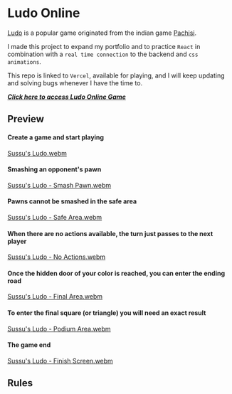 # Ludo Online

[Ludo](https://pt.wikipedia.org/wiki/Ludo) is a popular game originated from the indian game [Pachisi](https://pt.wikipedia.org/wiki/Pachisi).

I made this project to expand my portfolio and to practice `React` in combination with a `real time connection` to the backend and `css animations`.

This repo is linked to `Vercel`, available for playing, and I will keep updating and solving bugs whenever I have the time to.

[***Click here to access Ludo Online Game***](https://ludo-online-react.vercel.app/)


## Preview

#### Create a game and start playing

[Sussu's Ludo.webm](https://user-images.githubusercontent.com/62756962/225396716-7c4f2547-11e5-4cd1-be28-5639361e4bba.webm)

#### Smashing an opponent's pawn

[Sussu's Ludo - Smash Pawn.webm](https://user-images.githubusercontent.com/62756962/225397240-de9efe5c-fdf4-421a-b2e7-bfcaf1b82dd4.webm)

#### Pawns cannot be smashed in the safe area

[Sussu's Ludo - Safe Area.webm](https://user-images.githubusercontent.com/62756962/225397307-c13474a5-8486-4987-8dc9-6b2e340b04da.webm)

#### When there are no actions available, the turn just passes to the next player

[Sussu's Ludo - No Actions.webm](https://user-images.githubusercontent.com/62756962/225397526-25fd2434-2589-43c9-b308-1b944003e059.webm)

#### Once the hidden door of your color is reached, you can enter the ending road

[Sussu's Ludo - Final Area.webm](https://user-images.githubusercontent.com/62756962/225397883-c437515c-029e-4fe0-b869-224b47ea26fe.webm)

#### To enter the final square (or triangle) you will need an exact result

[Sussu's Ludo - Podium Area.webm](https://user-images.githubusercontent.com/62756962/225398247-0e1bbba6-14be-4d49-9529-bc1b77300c09.webm)

#### The game end

[Sussu's Ludo - Finish Screen.webm](https://user-images.githubusercontent.com/62756962/225398819-6afbe65a-fdd7-410d-ab93-04a4e5617141.webm)


## Rules


